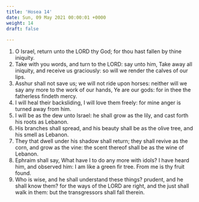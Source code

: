 ```yaml
---
title: 'Hosea 14'
date: Sun, 09 May 2021 00:00:01 +0000
weight: 14
draft: false
  
---
```


1. O Israel, return unto the LORD thy God; for thou hast fallen by thine iniquity.
2. Take with you words, and turn to the LORD: say unto him, Take away all iniquity, and receive us graciously: so will we render the calves of our lips.
3. Asshur shall not save us; we will not ride upon horses: neither will we say any more to the work of our hands, Ye are our gods: for in thee the fatherless findeth mercy.
4. I will heal their backsliding, I will love them freely: for mine anger is turned away from him.
5. I will be as the dew unto Israel: he shall grow as the lily, and cast forth his roots as Lebanon.
6. His branches shall spread, and his beauty shall be as the olive tree, and his smell as Lebanon.
7. They that dwell under his shadow shall return; they shall revive as the corn, and grow as the vine: the scent thereof shall be as the wine of Lebanon.
8. Ephraim shall say, What have I to do any more with idols? I have heard him, and observed him: I am like a green fir tree. From me is thy fruit found.
9. Who is wise, and he shall understand these things? prudent, and he shall know them? for the ways of the LORD are right, and the just shall walk in them: but the transgressors shall fall therein.
